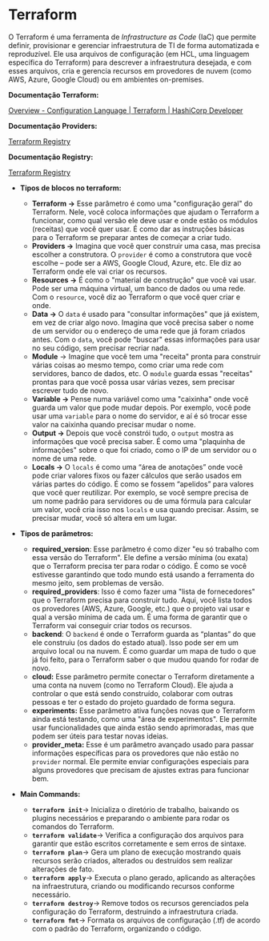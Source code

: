 # Terraform

O Terraform é uma ferramenta de *Infrastructure as Code* (IaC) que permite definir, provisionar e gerenciar infraestrutura de TI de forma automatizada e reproduzível. Ele usa arquivos de configuração (em HCL, uma linguagem específica do Terraform) para descrever a infraestrutura desejada, e com esses arquivos, cria e gerencia recursos em provedores de nuvem (como AWS, Azure, Google Cloud) ou em ambientes on-premises.

**Documentação Terraform:**

[Overview - Configuration Language | Terraform | HashiCorp Developer](https://developer.hashicorp.com/terraform/language)

**Documentação Providers:**

[Terraform Registry](https://registry.terraform.io/browse/providers)

**Documentação Registry:** 

[Terraform Registry](https://registry.terraform.io/browse/modules)

- **Tipos de blocos no terraform:**
    - **Terraform →** Esse parâmetro é como uma "configuração geral" do Terraform. Nele, você coloca informações que ajudam o Terraform a funcionar, como qual versão ele deve usar e onde estão os módulos (receitas) que você quer usar. É como dar as instruções básicas para o Terraform se preparar antes de começar a criar tudo.
    - **Providers →** Imagina que você quer construir uma casa, mas precisa escolher a construtora. O `provider` é como a construtora que você escolhe – pode ser a AWS, Google Cloud, Azure, etc. Ele diz ao Terraform onde ele vai criar os recursos.
    - **Resources →** É como o "material de construção" que você vai usar. Pode ser uma máquina virtual, um banco de dados ou uma rede. Com o `resource`, você diz ao Terraform o que você quer criar e onde.
    - **Data →** O `data` é usado para "consultar informações" que já existem, em vez de criar algo novo. Imagina que você precisa saber o nome de um servidor ou o endereço de uma rede que já foram criados antes. Com o `data`, você pode "buscar" essas informações para usar no seu código, sem precisar recriar nada.
    - **Module** → Imagine que você tem uma "receita" pronta para construir várias coisas ao mesmo tempo, como criar uma rede com servidores, banco de dados, etc. O `module` guarda essas "receitas" prontas para que você possa usar várias vezes, sem precisar escrever tudo de novo.
    - **Variable →** Pense numa variável como uma "caixinha" onde você guarda um valor que pode mudar depois. Por exemplo, você pode usar uma `variable` para o nome do servidor, e aí é só trocar esse valor na caixinha quando precisar mudar o nome.
    - **Output →** Depois que você constrói tudo, o `output` mostra as informações que você precisa saber. É como uma "plaquinha de informações" sobre o que foi criado, como o IP de um servidor ou o nome de uma rede.
    - **Locals →** O `locals` é como uma “área de anotações” onde você pode criar valores fixos ou fazer cálculos que serão usados em várias partes do código. É como se fossem “apelidos” para valores que você quer reutilizar. Por exemplo, se você sempre precisa de um nome padrão para servidores ou de uma fórmula para calcular um valor, você cria isso nos `locals` e usa quando precisar. Assim, se precisar mudar, você só altera em um lugar.
- **Tipos de parâmetros:**
    - **required_version**: Esse parâmetro é como dizer "eu só trabalho com essa versão do Terraform". Ele define a versão mínima (ou exata) que o Terraform precisa ter para rodar o código. É como se você estivesse garantindo que todo mundo está usando a ferramenta do mesmo jeito, sem problemas de versão.
    - **required_providers**: Isso é como fazer uma "lista de fornecedores" que o Terraform precisa para construir tudo. Aqui, você lista todos os provedores (AWS, Azure, Google, etc.) que o projeto vai usar e qual a versão mínima de cada um. É uma forma de garantir que o Terraform vai conseguir criar todos os recursos.
    - **backend**: O `backend` é onde o Terraform guarda as “plantas” do que ele construiu (os dados do estado atual). Isso pode ser em um arquivo local ou na nuvem. É como guardar um mapa de tudo o que já foi feito, para o Terraform saber o que mudou quando for rodar de novo.
    - **cloud:** Esse parâmetro permite conectar o Terraform diretamente a uma conta na nuvem (como no Terraform Cloud). Ele ajuda a controlar o que está sendo construído, colaborar com outras pessoas e ter o estado do projeto guardado de forma segura.
    - **experiments:** Esse parâmetro ativa funções novas que o Terraform ainda está testando, como uma "área de experimentos". Ele permite usar funcionalidades que ainda estão sendo aprimoradas, mas que podem ser úteis para testar novas ideias.
    - **provider_meta:** Esse é um parâmetro avançado usado para passar informações específicas para os provedores que não estão no `provider` normal. Ele permite enviar configurações especiais para alguns provedores que precisam de ajustes extras para funcionar bem.
    
- **Main Commands:**
    - **`terraform init`**→ Inicializa o diretório de trabalho, baixando os plugins necessários e preparando o ambiente para rodar os comandos do Terraform.
    - **`terraform validate`**→ Verifica a configuração dos arquivos para garantir que estão escritos corretamente e sem erros de sintaxe.
    - **`terraform plan`**→ Gera um plano de execução mostrando quais recursos serão criados, alterados ou destruídos sem realizar alterações de fato.
    - **`terraform apply`**→ Executa o plano gerado, aplicando as alterações na infraestrutura, criando ou modificando recursos conforme necessário.
    - **`terraform destroy`**→ Remove todos os recursos gerenciados pela configuração do Terraform, destruindo a infraestrutura criada.
    - **`terraform fmt`**→ Formata os arquivos de configuração (.tf) de acordo com o padrão do Terraform, organizando o código.
